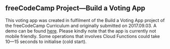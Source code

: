 ## freeCodeCamp Project—Build a Voting App
This voting app was created in fulfilment of the Build a Voting App project of the freeCodeCamp Curriculum and originally submitted on 2017.09.03.  A demo can be found [here](https://freecodecamp-volt.glitch.me/).  Please kindly note that the app is currently not mobile friendly.  Some operations that involves Cloud Functions could take 10—15 seconds to initialise (cold start).
